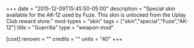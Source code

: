 +++
date = "2015-12-09T15:45:50-05:00"
description = "Special skin available for the AK-12 used by Fuze. This skin is unlocked from the Uplay Club reward store."
mod-types = "skin"
tags = ["skin","special","Fuze","AK-12"]
title = "Guerrilla"
type = "weapon-mod"

[cost]
  renown = ""
  credits = ""
  units = "40"
+++
